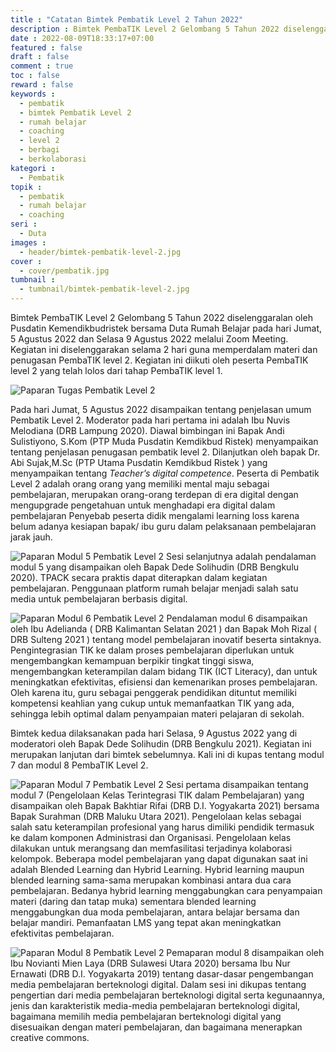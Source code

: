 ```yaml
---
title : "Catatan Bimtek Pembatik Level 2 Tahun 2022"
description : Bimtek PembaTIK Level 2 Gelombang 5 Tahun 2022 diselenggaralan oleh Pusdatin Kemendikbudristek bersama Duta Rumah Belajar pada hari Jumat, 5 Agustus 2022 dan Selasa 9 Agustus 2022 melalui Zoom Meeting. Kegiatan ini diselenggarakan selama 2 hari guna memperdalam materi dan penugasan PembaTIK level 2. Kegiatan ini diikuti oleh peserta PembaTIK level 2 yang telah lolos dari tahap PembaTIK level 1
date : 2022-08-09T18:33:17+07:00
featured : false
draft : false
comment : true
toc : false
reward : false
keywords : 
  - pembatik
  - bimtek Pembatik Level 2
  - rumah belajar
  - coaching
  - level 2
  - berbagi
  - berkolaborasi
kategori : 
  - Pembatik
topik :
  - pembatik
  - rumah belajar
  - coaching
seri : 
  - Duta
images : 
  - header/bimtek-pembatik-level-2.jpg
cover : 
  - cover/pembatik.jpg
tumbnail : 
  - tumbnail/bimtek-pembatik-level-2.jpg
---
```

Bimtek PembaTIK Level 2 Gelombang 5 Tahun 2022 diselenggaralan oleh Pusdatin Kemendikbudristek bersama Duta Rumah Belajar pada hari Jumat, 5 Agustus 2022 dan Selasa 9 Agustus 2022 melalui Zoom Meeting. Kegiatan ini diselenggarakan selama 2 hari guna memperdalam materi dan penugasan PembaTIK level 2. Kegiatan ini diikuti oleh peserta PembaTIK level 2 yang telah lolos dari tahap PembaTIK level 1.

![Paparan Tugas Pembatik Level 2](/images/drb21/bimtek-pembatik/paparan-tugas-pembatik-level-2.jpg)

Pada hari Jumat, 5 Agustus 2022 disampaikan tentang penjelasan umum Pembatik Level 2. Moderator pada hari pertama ini adalah Ibu Nuvis Melodiana (DRB Lampung 2020). Diawal bimbingan ini Bapak Andi Sulistiyono, S.Kom (PTP Muda Pusdatin Kemdikbud Ristek) menyampaikan tentang penjelasan penugasan pembatik level 2. Dilanjutkan oleh bapak Dr. Abi Sujak,M.Sc (PTP Utama Pusdatin Kemdikbud Ristek ) yang menyampaikan tentang *Teacher’s digital competence*. Peserta di Pembatik Level 2 adalah orang orang yang memiliki mental maju sebagai pembelajaran, merupakan orang-orang terdepan di era digital dengan mengupgrade pengetahuan untuk menghadapi era digital dalam pembelajaran Penyebab peserta didik mengalami learning loss karena belum adanya kesiapan bapak/ ibu guru dalam pelaksanaan pembelajaran jarak jauh.

![Paparan Modul 5 Pembatik Level 2](/images/drb21/bimtek-pembatik/paparan-konsep-pembelajaran-digital.jpg)
Sesi selanjutnya adalah pendalaman modul 5 yang disampaikan oleh Bapak Dede Solihudin (DRB Bengkulu 2020). TPACK secara praktis dapat diterapkan dalam kegiatan pembelajaran. Penggunaan platform rumah belajar menjadi salah satu media untuk pembelajaran berbasis digital.

![Paparan Modul 6 Pembatik Level 2](/images/drb21/bimtek-pembatik/pemanfatan-sumber-digital.jpg)
Pendalaman modul 6 disampaikan oleh Ibu Adelianda ( DRB Kalimantan Selatan 2021 ) dan Bapak Moh Rizal ( DRB Sulteng 2021 ) tentang model pembelajaran inovatif beserta sintaknya. Pengintegrasian TIK ke dalam proses pembelajaran diperlukan untuk mengembangkan kemampuan berpikir tingkat tinggi siswa, mengembangkan keterampilan dalam bidang TIK (ICT Literacy), dan untuk meningkatkan efektivitas, efisiensi dan kemenarikan proses pembelajaran. Oleh karena itu, guru sebagai penggerak pendidikan dituntut memiliki kompetensi keahlian yang cukup untuk memanfaatkan TIK yang ada, sehingga lebih optimal dalam penyampaian materi pelajaran di sekolah.

Bimtek kedua dilaksanakan pada hari Selasa, 9 Agustus 2022 yang di moderatori oleh Bapak Dede Solihudin (DRB Bengkulu 2021). Kegiatan ini merupakan lanjutan dari bimtek sebelumnya. Kali ini di kupas tentang modul 7 dan modul 8 PembaTIK Level 2.

![Paparan Modul 7 Pembatik Level 2](/images/drb21/bimtek-pembatik/pengelolaan-kelas-tik.jpg)
Sesi pertama disampaikan tentang modul 7 (Pengelolaan Kelas Terintegrasi TIK dalam Pembelajaran) yang disampaikan oleh Bapak Bakhtiar Rifai (DRB D.I. Yogyakarta 2021) bersama Bapak Surahman (DRB Maluku Utara 2021). Pengelolaan kelas sebagai salah satu keterampilan profesional yang harus dimiliki pendidik termasuk ke dalam komponen Administrasi dan Organisasi. Pengelolaan kelas dilakukan untuk merangsang dan memfasilitasi terjadinya kolaborasi kelompok. Beberapa model pembelajaran yang dapat digunakan saat ini adalah Blended Learning dan Hybrid Learning. Hybrid learning maupun blended learning sama-sama merupakan kombinasi antara dua cara pembelajaran. Bedanya hybrid learning menggabungkan cara penyampaian materi (daring dan tatap muka) sementara blended learning menggabungkan dua moda pembelajaran, antara belajar bersama dan belajar mandiri. Pemanfaatan LMS yang tepat akan meningkatkan efektivitas pembelajaran.

![Paparan Modul 8 Pembatik Level 2](/images/drb21/bimtek-pembatik/karakteristik-media-pembelajaran.jpg)
Pemaparan modul 8 disampaikan oleh Ibu Novianti Mien Laya (DRB Sulawesi Utara 2020) bersama Ibu Nur Ernawati (DRB D.I. Yogyakarta 2019) tentang dasar-dasar pengembangan media pembelajaran berteknologi digital. Dalam sesi ini dikupas tentang pengertian dari media pembelajaran berteknologi digital serta kegunaannya, jenis dan karakteristik media-media pembelajaran berteknologi digital, bagaimana memilih media pembelajaran berteknologi digital yang disesuaikan dengan materi pembelajaran, dan bagaimana menerapkan creative commons.